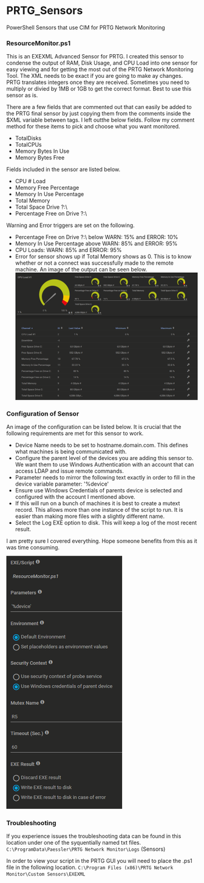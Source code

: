 # PRTG_Sensors

PowerShell Sensors that use CIM for PRTG Network Monitoring

### ResourceMonitor.ps1

This is an EXEXML Advanced Sensor for PRTG.
I created this sensor to condense the output of RAM, Disk Usage, and CPU Load into one sensor for easy viewing and for getting the most out of the PRTG Network Monitoring Tool. The XML needs to be exact if you are going to make ay changes. PRTG translates integers once they are received. Sometimes you need to multiply or divied by 1MB or 1GB to get the correct format. Best to use this sensor as is.

There are a few fields that are commented out that can easily be added to the PRTG final sensor by just copying them from the comments inside the $XML variable between <Result> tags. I left outthe below fields. Follow my comment method for these items to pick and choose what you want monitored. 
  - TotalDisks
  - TotalCPUs
  - Memory Bytes In Use
  - Memory Bytes Free
  
  Fields included in the sensor are listed below. 
  - CPU # Load
  - Memory Free Percentage
  - Memory In Use Percentage
  - Total Memory
  - Total Space Drive ?:\
  - Percentage Free on Drive ?:\

Warning and Error triggers are set on the following.
- Percentage Free on Drive ?:\  below WARN: 15% and ERROR: 10%
- Memory In Use Percentage above WARN: 85% and ERROR: 95%
- CPU Loads: WARN: 85% and ERROR: 95% 
- Error for sensor shows up if Total Memory shows as 0. This is to know whether or not a connect was successfully made to the remote machine.
An image of the output can be seen below.
![Image of PRTG Results in GUI](https://raw.githubusercontent.com/tobor88/PRTG_Sensors/master/PRTG_Result_Image.png)

### Configuration of Sensor

An image of the configuration can be listed below. It is crucial that the following requirements are met for this sensor to work.
-  Device Name needs to be set to hostname.domain.com. This defines what machines is being communicated with.
- Configure the parent level of the devices you are adding this sensor to. We want them to use Windows Authentication with an account that can access LDAP and issue remote commands. 
- Parameter needs to mirror the following text exactly in order to fill in the device variable parameter: '%device' 
- Ensure use Windows Credentials of parents device is selected and configured with the account I mentioned above.
- If this will run on a bunch of machines it is best to create a mutext record. This allows more than one instance of the script to run. It is easier than making more files with a slightly different name.
- Select the Log EXE option to disk. This will keep a log of the most recent result.

I am pretty sure I covered everything. Hope someone benefits from this as it was time consuming.

![Image of PRTG Sensor Settings](https://raw.githubusercontent.com/tobor88/PRTG_Sensors/master/PRTG_Sensor_Image.png)

### Troubleshooting

If you experience issues the troubleshooting data can be found in this location under one of the syquentially named txt files.
```C:\ProgramData\Paessler\PRTG Network Monitor\Logs``` (Sensors)

In order to view your script in the PRTG GUI you will need to place the .ps1 file in the following location.
```C:\Program Files (x86)\PRTG Network Monitor\Custom Sensors\EXEXML```

